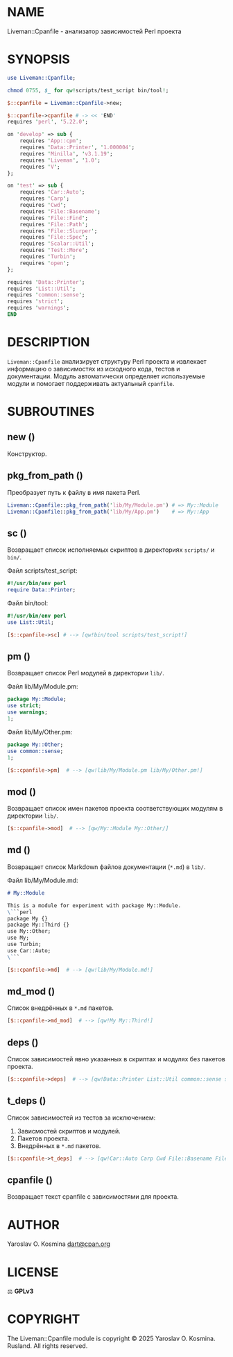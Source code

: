 # NAME

Liveman::Cpanfile - анализатор зависимостей Perl проекта

# SYNOPSIS

```perl
use Liveman::Cpanfile;

chmod 0755, $_ for qw!scripts/test_script bin/tool!;

$::cpanfile = Liveman::Cpanfile->new;

$::cpanfile->cpanfile # -> << 'END'
requires 'perl', '5.22.0';

on 'develop' => sub {
	requires 'App::cpm';
	requires 'Data::Printer', '1.000004';
	requires 'Minilla', 'v3.1.19';
	requires 'Liveman', '1.0';
	requires 'V';
};

on 'test' => sub {
	requires 'Car::Auto';
	requires 'Carp';
	requires 'Cwd';
	requires 'File::Basename';
	requires 'File::Find';
	requires 'File::Path';
	requires 'File::Slurper';
	requires 'File::Spec';
	requires 'Scalar::Util';
	requires 'Test::More';
	requires 'Turbin';
	requires 'open';
};

requires 'Data::Printer';
requires 'List::Util';
requires 'common::sense';
requires 'strict';
requires 'warnings';
END
```

# DESCRIPTION

`Liveman::Cpanfile` анализирует структуру Perl проекта и извлекает информацию о зависимостях из исходного кода, тестов и документации. Модуль автоматически определяет используемые модули и помогает поддерживать актуальный `cpanfile`.

# SUBROUTINES

## new ()

Конструктор.

## pkg_from_path ()

Преобразует путь к файлу в имя пакета Perl.

```perl
Liveman::Cpanfile::pkg_from_path('lib/My/Module.pm') # => My::Module
Liveman::Cpanfile::pkg_from_path('lib/My/App.pm')    # => My::App
```

## sc ()

Возвращает список исполняемых скриптов в директориях `scripts/` и `bin/`.

Файл scripts/test_script:
```perl
#!/usr/bin/env perl
require Data::Printer;
```

Файл bin/tool:
```perl
#!/usr/bin/env perl
use List::Util;
```

```perl
[$::cpanfile->sc] # --> [qw!bin/tool scripts/test_script!]
```

## pm ()

Возвращает список Perl модулей в директории `lib/`.

Файл lib/My/Module.pm:
```perl
package My::Module;
use strict;
use warnings;
1;
```

Файл lib/My/Other.pm:
```perl
package My::Other;
use common::sense;
1;
```

```perl
[$::cpanfile->pm]  # --> [qw!lib/My/Module.pm lib/My/Other.pm!]
```

## mod ()

Возвращает список имен пакетов проекта соответствующих модулям в директории `lib/`.

```perl
[$::cpanfile->mod]  # --> [qw/My::Module My::Other/]
```

## md ()

Возвращает список Markdown файлов документации (`*.md`) в `lib/`.

Файл lib/My/Module.md:
```md
# My::Module

This is a module for experiment with package My::Module.
\```perl
package My {}
package My::Third {}
use My::Other;
use My;
use Turbin;
use Car::Auto;
\```
```

```perl
[$::cpanfile->md]  # --> [qw!lib/My/Module.md!]
```

## md_mod ()

Список внедрённых в `*.md` пакетов.

```perl
[$::cpanfile->md_mod]  # --> [qw!My My::Third!]
```

## deps ()

Список зависимостей явно указанных в скриптах и модулях без пакетов проекта.

```perl
[$::cpanfile->deps]  # --> [qw!Data::Printer List::Util common::sense strict warnings!]
```

## t_deps ()

Список зависимостей из тестов за исключением:

1. Зависмостей скриптов и модулей.
2. Пакетов проекта.
3. Внедрённых в `*.md` пакетов.

```perl
[$::cpanfile->t_deps]  # --> [qw!Car::Auto Carp Cwd File::Basename File::Find File::Path File::Slurper File::Spec Scalar::Util Test::More Turbin open!]
```

## cpanfile ()

Возвращает текст cpanfile c зависимостями для проекта.

# AUTHOR

Yaroslav O. Kosmina <dart@cpan.org>

# LICENSE

⚖ **GPLv3**

# COPYRIGHT

The Liveman::Cpanfile module is copyright © 2025 Yaroslav O. Kosmina. Rusland. All rights reserved.
